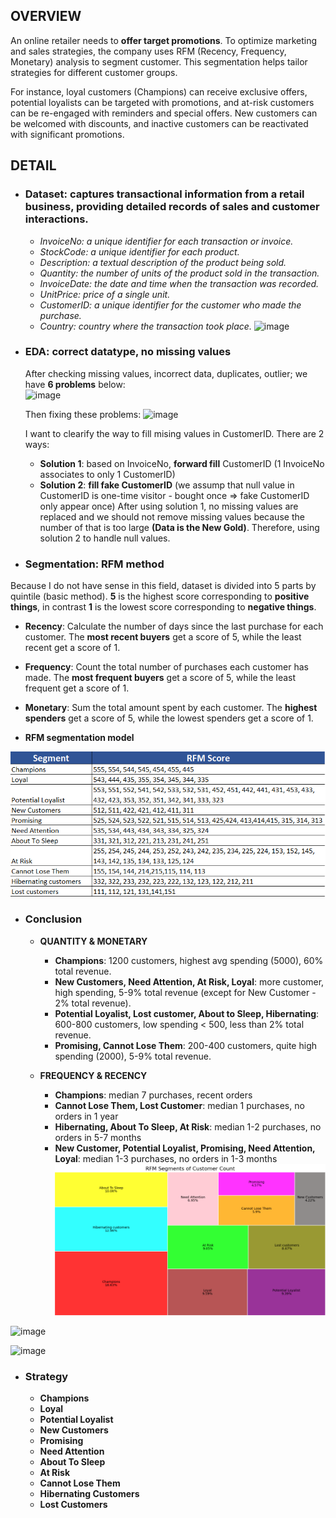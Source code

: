 ## OVERVIEW
An online retailer needs to **offer target promotions**. To optimize marketing and sales strategies, the company uses RFM (Recency, Frequency, Monetary) analysis to segment customer. This segmentation helps tailor strategies for different customer groups. 

For instance, loyal customers (Champions) can receive exclusive offers, potential loyalists can be targeted with promotions, and at-risk customers can be re-engaged with reminders and special offers. New customers can be welcomed with discounts, and inactive customers can be reactivated with significant promotions.

## DETAIL
- ### **Dataset:** captures transactional information from a retail business, providing detailed records of sales and customer interactions.
  + _InvoiceNo: a unique identifier for each transaction or invoice._
  + _StockCode: a unique identifier for each product._
  + _Description: a textual description of the product being sold._
  + _Quantity: the number of units of the product sold in the transaction._
  + _InvoiceDate: the date and time when the transaction was recorded._
  + _UnitPrice:  price of a single unit._
  + _CustomerID: a unique identifier for the customer who made the purchase._
  + _Country: country where the transaction took place._
![image](https://github.com/user-attachments/assets/e81e43f5-4cd7-4843-ba4b-d8cd27f1898c)

- ### **EDA: correct datatype, no missing values**
  After checking missing values, incorrect data, duplicates, outlier; we have **6 problems** below:  
  ![image](https://github.com/user-attachments/assets/d52b54de-ef4d-41ca-9db5-e4dded36c54b)

  Then fixing these problems:
  ![image](https://github.com/user-attachments/assets/68e930e2-8a70-4b4b-978e-43fd8d839ce2)

  I want to clearify the way to fill mising values in CustomerID. There are 2 ways:
    + **Solution 1**: based on InvoiceNo, **forward fill** CustomerID (1 InvoiceNo associates to only 1 CustomerID)
    + **Solution 2**: **fill fake CustomerID** (we assump that null value in CustomerID is one-time visitor - bought once => fake CustomerID only appear once)
    After using solution 1, no missing values are replaced and we should not remove missing values because the number of that is too large **(Data is the New Gold)**. Therefore, using solution 2 to handle null values.

- ### **Segmentation: RFM method**
Because I do not have sense in this field, dataset is divided into 5 parts by quintile (basic method). 
**5** is the highest score corresponding to **positive things**, in contrast **1** is the lowest score corresponding to **negative things**.

  + **Recency**: Calculate the number of days since the last purchase for each customer. The **most recent buyers** get a score of 5, while the least recent get a score of 1.
  + **Frequency**: Count the total number of purchases each customer has made. The **most frequent buyers** get a score of 5, while the least frequent get a score of 1.
  + **Monetary**: Sum the total amount spent by each customer. The **highest spenders** get a score of 5, while the lowest spenders get a score of 1.

  + **RFM segmentation model**

  ![Customer Segmentation - RFM method](assets/segment_RFM.png)

- ### **Conclusion**
  - **QUANTITY & MONETARY**
    + **Champions**: 1200 customers, highest avg spending (5000), 60% total revenue.
    + **New Customers, Need Attention, At Risk, Loyal**: more customer, high spending, 5-9% total revenue (except for New Customer - 2% total revenue).
    + **Potential Loyalist, Lost customer, About to Sleep, Hibernating**: 600-800 customers, low spending < 500, less than 2% total revenue.
    + **Promising, Cannot Lose Them**: 200-400 customers, quite high spending (2000), 5-9% total revenue.
   
  - **FREQUENCY & RECENCY**
    + **Champions**: median 7 purchases, recent orders
    + **Cannot Lose Them, Lost Customer**: median 1 purchases, no orders in 1 year
    + **Hibernating, About To Sleep, At Risk**: median 1-2 purchases, no orders in 5-7 months
    + **New Customer, Potential Loyalist, Promising, Need Attention, Loyal**: median 1-3 purchases, no orders in 1-3 months
![Customer Segmentation - RFM method](assets/result_segmen_RFM.png)

![image](https://github.com/user-attachments/assets/4f56251a-6284-401e-83c2-654bf55782ae)

![image](https://github.com/user-attachments/assets/003f40f6-f4f5-4c9d-b045-73ff4548f621)

- ### **Strategy**
  + **Champions**
  + **Loyal**
  + **Potential Loyalist**
  + **New Customers**
  + **Promising**
  + **Need Attention**
  + **About To Sleep**
  + **At Risk**
  + **Cannot Lose Them**
  + **Hibernating Customers**
  + **Lost Customers**
